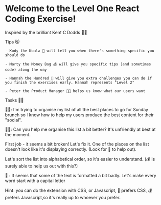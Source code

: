 # Welcome to the Level One React Coding Exercise!

Inspired by the brilliant Kent C Dodds 👨‍💻

Tips 😻

    - Kody the Koala 🐨 will tell you when there's something specific you should do

    - Marty the Money Bag 💰 will give you specific tips (and sometimes code) along the way

    - Hannah the Hundred 💯 will give you extra challenges you can do if you finish the exercises early. Hannah represents "Level 2"

    - Peter the Product Manager 👨‍💼 helps us know what our users want

Tasks 👨‍💼

👨‍💼: I'm trying to organise my list of all the best places to go for Sunday brunch so I know how to help my users produce the best content for their "social".

👨‍💼: Can you help me organise this list a bit better? It's unfriendly at best at the moment.

First job - it seems a bit broken! Let's fix it. One of the places on the list doesn't look like it's displaying correctly. (Look for 🐨 to help out).

Let's sort the list into alphabetical order, so it's easier to understand. (💰 is surely able to help us out with this?)

💯 : It seems that some of the text is formatted a bit badly. Let's make every word start with a capital letter

Hint: you can do the extension with CSS, or Javascript, 🐨 prefers CSS, 💰 prefers Javascript,so it's really up to whoever you prefer.
